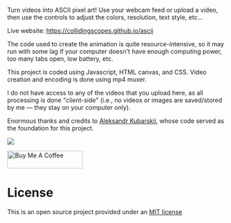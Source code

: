 Turn videos into ASCII pixel art! Use your webcam feed or upload a video, then use the controls to adjust the colors, resolution, text style, etc...

Live website: https://collidingscopes.github.io/ascii

The code used to create the animation is quite resource-intensive, so it may run with some lag if your computer doesn't have enough computing power, too many tabs open, low battery, etc.

This project is coded using Javascript, HTML canvas, and CSS. Video creation and encoding is done using mp4 muxer.

I do not have access to any of the videos that you upload here, as all processing is done "client-side" (i.e., no videos or images are saved/stored by me — they stay on your computer only).

Enormous thanks and credits to <a href="https://medium.com/@sasha.kub95/webcam-stream-to-ascii-art-with-javascript-2a2f9a39befb" target="_blank" rel="noopener">Aleksandr Kubarskii</a>, whose code served as the foundation for this project.

<img src="/assets/metro.png">

<a href="https://www.buymeacoffee.com/stereodrift" target="_blank"><img src="https://cdn.buymeacoffee.com/buttons/default-orange.png" alt="Buy Me A Coffee" height="41" width="174"></a>

License
=======
This is an open source project provided under an <a href="https://opensource.org/license/MIT">MIT license</a>